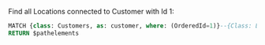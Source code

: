 Find all Locations connected to Customer with Id 1:

```sql
MATCH {class: Customers, as: customer, where: (OrderedId=1)}--{Class: Locations} 
RETURN $pathelements
```
